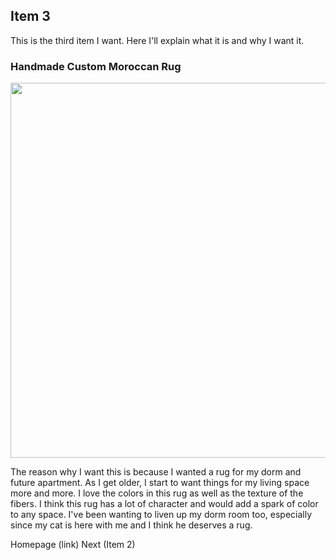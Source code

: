 ## Item 3
<p> This is the third item I want. Here I'll explain what it is and why I want it. </p>

### Handmade Custom Moroccan Rug
<img src="" width="600" height="600">
<p> The reason why I want this is because I wanted a rug for my dorm and future apartment. As I get older, I start to want things for my living space more and more. I love the colors in this rug as well as the texture of the fibers. I think this rug has a lot of character and would add a spark of color to any space. I've been wanting to liven up my dorm room too, especially since my cat is here with me and I think he deserves a rug. </p>
  
<p> Homepage (link) Next (Item 2) </p>

